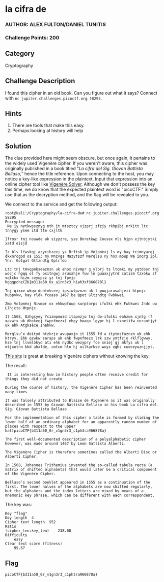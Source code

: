 # la cifra de
### AUTHOR: ALEX FULTON/DANIEL TUNITIS
### Challenge Points: 200

## Category
Cryptography

## Challenge Description
I found this cipher in an old book. Can you figure out what it says? Connect with `nc jupiter.challenges.picoctf.org 58295`.

## Hints
1. There are tools that make this easy.
2. Perhaps looking at history will help
## Solution

The clue provided here might seem obscure, but once again, it pertains to the widely used Vigenère cipher. If you weren't aware, this cipher was originally published in a book titled "*La cifra del Sig. Giovan Battista Bellaso,*" hence the title reference. Upon connecting to the host, you may notice a key-like expression in the plaintext. Input that expression into an online cipher tool like [Vigenère Solver](https://www.guballa.de/vigenere-solver). Although we don't possess the key this time, we do know that the expected plaintext word is "picoCTF." Simply use that as the decryption method, and the flag will be revealed to you.

We connect to the service and get the following output:
```console
root@kali:/Cryptography/la-cifra-de# nc jupiter.challenges.picoctf.org 58295
Encrypted message:
 Ne iy nytkwpsznyg nth it mtsztcy vjzprj zfzjy rkhpibj nrkitt ltc tnnygy ysee itd tte cxjltk

Ifrosr tnj noawde uk siyyzre, yse Bnretèwp Cousex mls hjpn xjtnbjytki xatd eisjd

Iz bls lfwskqj azycihzeej yz Brftsk ip Volpnèxj ls oy hay tcimnyarqj dkxnrogpd os 1553 my Mnzvgs Mazytszf Merqlsu ny hox moup Wa inqrg ipl. Ynr. Gotgat Gltzndtg Gplrfdo 

Ltc tnj tmvqpmkseaznzn uk ehox nivmpr g ylbrj ts ltcmki my yqtdosr tnj wocjc hgqq ol fy oxitngwj arusahje fuw ln guaaxjytrd catizm tzxbkw zf vqlckx hizm ceyupcz yz tnj fpvjc hgqqpohzCZK{m311a50_0x_a1rn3x3_h1ah3xf966878l}

Tnj qixxe wkqw-duhfmkseej ipsiwtpznzn uk l puqjarusahjeii htpnjc hubpvkw, hay rldk fcoaso 1467 be Qpot Gltzndtg Fwbkwei.

Zmp Volpnèxj Nivmpr ox ehkwpfuwp surptorps ifwlki ehk Fwbkwei Jndc uw Llhjcto Htpnjc.

It 1508, Ozhgsyey Ycizmpmozd itapnzjo tnj do-ifwlki eahzwa xjntg (f xazwtx uk dhokeej fwpnfmezx) ehgy hoaqo lgypr hj l cxneiifw curaotjyt uk ehk Atgksèce Inahkw.

Merqlsu’x deityd htzkrje avupaxjo it 1555 fd a itytosfaznzn uk ehk ktryy. Ehk qzwkw saraps uk ehk fwpnfmezx lrk szw ymtfzjo rklflgwwy, hze tnj llvmlbkyd ati ehk nydkc wezypry fce sniej gj mkfys uk l mtjxotnn kkd ahxfde, cmtcn hln hj oilkprkse woys eghs cuwceyuznjjyt.
```

[This site](https://www.guballa.de/vigenere-solver) is great at breaking Vigenère ciphers without knowing the key.

The result:

```
 It is interesting how in history people often receive credit for things they did not create

During the course of history, the Vigenère Cipher has been reinvented many times

It was falsely attributed to Blaise de Vigenère as it was originally described in 1553 by Giovan Battista Bellaso in his book La cifra del. Sig. Giovan Battista Bellaso 

For the implementation of this cipher a table is formed by sliding the lower half of an ordinary alphabet for an apparently random number of places with respect to the upper halfpicoCTF{b311a50_0r_v1gn3r3_c1ph3ra966878a}

The first well-documented description of a polyalphabetic cipher however, was made around 1467 by Leon Battista Alberti.

The Vigenère Cipher is therefore sometimes called the Alberti Disc or Alberti Cipher.

In 1508, Johannes Trithemius invented the so-called tabula recta (a matrix of shifted alphabets) that would later be a critical component of the Vigenère Cipher.

Bellaso’s second booklet appeared in 1555 as a continuation of the first. The lower halves of the alphabets are now shifted regularly, but the alphabets and the index letters are mixed by means of a mnemonic key phrase, which can be different with each correspondent.

```

The key was:
```
Key	"flag"
Key length	4
Cipher text length	952
Ratio
(cipher_len:key_len)	238.00
Difficulty
	easy
Clear text score (fitness)
	99.57
```

## Flag
`picoCTF{b311a50_0r_v1gn3r3_c1ph3ra966878a}`